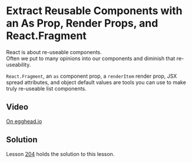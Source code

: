 # Extract Reusable Components with an As Prop, Render Props, and React.Fragment

React is about re-useable components.  
Often we put to many opinions into our components and diminish that re-useability.

`React.Fragment`, an `as` component prop, a `renderItem` render prop, JSX spread attributes, and object default values are tools you can use to make truly re-useable list components.

## Video

[On egghead.io](https://egghead.io/lessons/react-extract-reusable-components-with-an-as-prop-render-props-and-react-fragment?af=1x80ad)

## Solution

Lesson [204](../204) holds the solution to this lesson.
